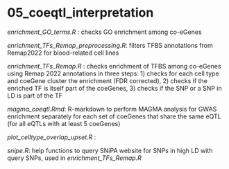 # 05_coeqtl_interpretation

*enrichment_GO_terms.R* :  checks GO enrichment among co-eGenes

*enrichment_TFs_Remap_preprocessing.R*: filters TFBS annotations from Remap2022 for blood-related cell lines

*enrichment_TFs_Remap.R* : checks enrichment of TFBS among co-eGenes using Remap 2022 annotations in three steps: 1) checks for each cell type and coeGene cluster the enrichment (FDR corrected), 2) checks if the enriched TF is itself part of the coeGenes, 3) checks if the SNP or a SNP in LD is part of the TF

*magma_coeqtl.Rmd*: R-markdown to perform MAGMA analysis for  GWAS enrichment separately for each set of coeGenes that share the same eQTL (for all eQTLs with at least 5 coeGenes)

*plot_celltype_overlap_upset.R* :

*snipe.R*: help functions to query SNiPA website for SNPs in high LD with query SNPs, used in *enrichment_TFs_Remap.R*

